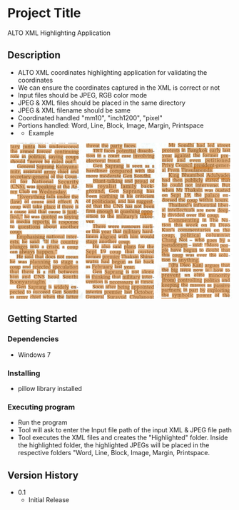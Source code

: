 # Project Title

ALTO XML Highlighting Application

## Description

* ALTO XML coordinates highlighting application for validating the coordinates
* We can ensure the coordinates captured in the XML is correct or not
* Input files should be JPEG, RGB color mode
* JPEG & XML files should be placed in the same directory  
* JPEG & XML filename should be same
* Coordinated handled "mm10", "inch1200", "pixel" 
* Portions handled: Word, Line, Block, Image, Margin, Printspace
* * Example
<p><img src="https://github.com/Rajasekaran85/ALTO-XML-highlighting-Application/blob/main/example.png"/></p>

## Getting Started

### Dependencies

* Windows 7

### Installing

* pillow library installed

### Executing program

* Run the program
* Tool will ask to enter the Input file path of the input XML & JPEG file path
* Tool executes the XML files and creates the "Highlighted" folder. Inside the highlighted folder, the highlighted JPEGs will be placed in the respective folders "Word, Line, Block, Image, Margin, Printspace.

## Version History

* 0.1
    * Initial Release
